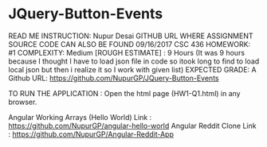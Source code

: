 # JQuery-Button-Events

READ ME INSTRUCTION:
Nupur Desai
GITHUB URL WHERE ASSIGNMENT SOURCE CODE CAN ALSO BE FOUND
09/16/2017
CSC 436
HOMEWORK: #1
COMPLEXITY: Medium 
[ROUGH ESTIMATE] : 9 Hours (It was 9 hours because I thought I have to load json file in code so itook long to find to load local json but then i realize it so I work with given list)
EXPECTED GRADE: A
Github URL: https://github.com/NupurGP/JQuery-Button-Events


TO RUN THE APPLICATION : Open the html page (HW1-Q1.html) in any browser.

Angular Working Arrays (Hello World) Link : https://github.com/NupurGP/angular-hello-world
Angular Reddit Clone Link : https://github.com/NupurGP/Angular-Reddit-App
